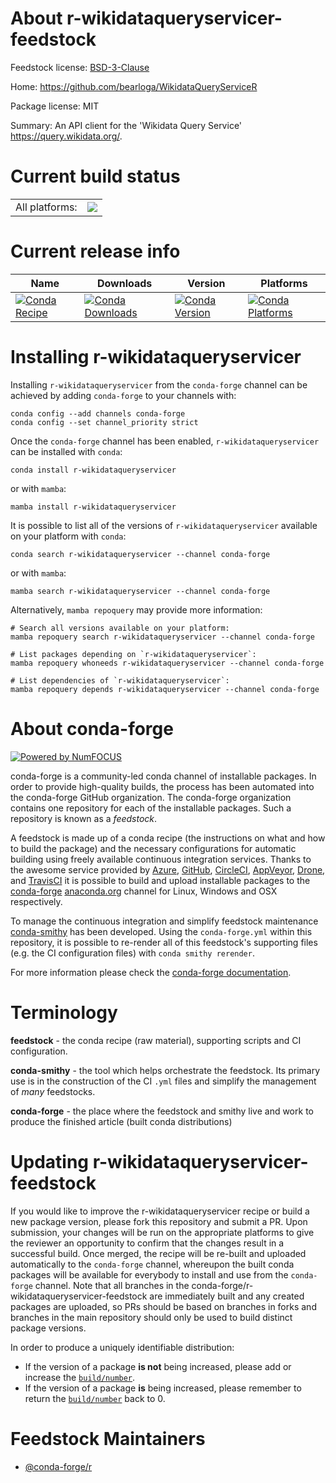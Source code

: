 About r-wikidataqueryservicer-feedstock
=======================================

Feedstock license: [BSD-3-Clause](https://github.com/conda-forge/r-wikidataqueryservicer-feedstock/blob/main/LICENSE.txt)

Home: https://github.com/bearloga/WikidataQueryServiceR

Package license: MIT

Summary: An API client for the 'Wikidata Query Service' <https://query.wikidata.org/>.

Current build status
====================


<table><tr><td>All platforms:</td>
    <td>
      <a href="https://dev.azure.com/conda-forge/feedstock-builds/_build/latest?definitionId=12835&branchName=main">
        <img src="https://dev.azure.com/conda-forge/feedstock-builds/_apis/build/status/r-wikidataqueryservicer-feedstock?branchName=main">
      </a>
    </td>
  </tr>
</table>

Current release info
====================

| Name | Downloads | Version | Platforms |
| --- | --- | --- | --- |
| [![Conda Recipe](https://img.shields.io/badge/recipe-r--wikidataqueryservicer-green.svg)](https://anaconda.org/conda-forge/r-wikidataqueryservicer) | [![Conda Downloads](https://img.shields.io/conda/dn/conda-forge/r-wikidataqueryservicer.svg)](https://anaconda.org/conda-forge/r-wikidataqueryservicer) | [![Conda Version](https://img.shields.io/conda/vn/conda-forge/r-wikidataqueryservicer.svg)](https://anaconda.org/conda-forge/r-wikidataqueryservicer) | [![Conda Platforms](https://img.shields.io/conda/pn/conda-forge/r-wikidataqueryservicer.svg)](https://anaconda.org/conda-forge/r-wikidataqueryservicer) |

Installing r-wikidataqueryservicer
==================================

Installing `r-wikidataqueryservicer` from the `conda-forge` channel can be achieved by adding `conda-forge` to your channels with:

```
conda config --add channels conda-forge
conda config --set channel_priority strict
```

Once the `conda-forge` channel has been enabled, `r-wikidataqueryservicer` can be installed with `conda`:

```
conda install r-wikidataqueryservicer
```

or with `mamba`:

```
mamba install r-wikidataqueryservicer
```

It is possible to list all of the versions of `r-wikidataqueryservicer` available on your platform with `conda`:

```
conda search r-wikidataqueryservicer --channel conda-forge
```

or with `mamba`:

```
mamba search r-wikidataqueryservicer --channel conda-forge
```

Alternatively, `mamba repoquery` may provide more information:

```
# Search all versions available on your platform:
mamba repoquery search r-wikidataqueryservicer --channel conda-forge

# List packages depending on `r-wikidataqueryservicer`:
mamba repoquery whoneeds r-wikidataqueryservicer --channel conda-forge

# List dependencies of `r-wikidataqueryservicer`:
mamba repoquery depends r-wikidataqueryservicer --channel conda-forge
```


About conda-forge
=================

[![Powered by
NumFOCUS](https://img.shields.io/badge/powered%20by-NumFOCUS-orange.svg?style=flat&colorA=E1523D&colorB=007D8A)](https://numfocus.org)

conda-forge is a community-led conda channel of installable packages.
In order to provide high-quality builds, the process has been automated into the
conda-forge GitHub organization. The conda-forge organization contains one repository
for each of the installable packages. Such a repository is known as a *feedstock*.

A feedstock is made up of a conda recipe (the instructions on what and how to build
the package) and the necessary configurations for automatic building using freely
available continuous integration services. Thanks to the awesome service provided by
[Azure](https://azure.microsoft.com/en-us/services/devops/), [GitHub](https://github.com/),
[CircleCI](https://circleci.com/), [AppVeyor](https://www.appveyor.com/),
[Drone](https://cloud.drone.io/welcome), and [TravisCI](https://travis-ci.com/)
it is possible to build and upload installable packages to the
[conda-forge](https://anaconda.org/conda-forge) [anaconda.org](https://anaconda.org/)
channel for Linux, Windows and OSX respectively.

To manage the continuous integration and simplify feedstock maintenance
[conda-smithy](https://github.com/conda-forge/conda-smithy) has been developed.
Using the ``conda-forge.yml`` within this repository, it is possible to re-render all of
this feedstock's supporting files (e.g. the CI configuration files) with ``conda smithy rerender``.

For more information please check the [conda-forge documentation](https://conda-forge.org/docs/).

Terminology
===========

**feedstock** - the conda recipe (raw material), supporting scripts and CI configuration.

**conda-smithy** - the tool which helps orchestrate the feedstock.
                   Its primary use is in the construction of the CI ``.yml`` files
                   and simplify the management of *many* feedstocks.

**conda-forge** - the place where the feedstock and smithy live and work to
                  produce the finished article (built conda distributions)


Updating r-wikidataqueryservicer-feedstock
==========================================

If you would like to improve the r-wikidataqueryservicer recipe or build a new
package version, please fork this repository and submit a PR. Upon submission,
your changes will be run on the appropriate platforms to give the reviewer an
opportunity to confirm that the changes result in a successful build. Once
merged, the recipe will be re-built and uploaded automatically to the
`conda-forge` channel, whereupon the built conda packages will be available for
everybody to install and use from the `conda-forge` channel.
Note that all branches in the conda-forge/r-wikidataqueryservicer-feedstock are
immediately built and any created packages are uploaded, so PRs should be based
on branches in forks and branches in the main repository should only be used to
build distinct package versions.

In order to produce a uniquely identifiable distribution:
 * If the version of a package **is not** being increased, please add or increase
   the [``build/number``](https://docs.conda.io/projects/conda-build/en/latest/resources/define-metadata.html#build-number-and-string).
 * If the version of a package **is** being increased, please remember to return
   the [``build/number``](https://docs.conda.io/projects/conda-build/en/latest/resources/define-metadata.html#build-number-and-string)
   back to 0.

Feedstock Maintainers
=====================

* [@conda-forge/r](https://github.com/conda-forge/r/)

